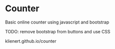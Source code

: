 # Counter
Basic online counter using javascript and bootstrap

TODO: remove bootstrap from buttons and use CSS 

klienert.github.io/counter
